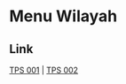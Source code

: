 # Menu Wilayah

## Link

[TPS 001](https://github.com/gigit-pemilu/pemilu-2024-15-jambi/tree/main/pileg-dpr/hitung-suara/sub/15-jambi/sub/08-bungo/sub/14-bathin-iii-ulu/sub/2008-lubuk-beringin/sub/001-tps)
 | 
[TPS 002](https://github.com/gigit-pemilu/pemilu-2024-15-jambi/tree/main/pileg-dpr/hitung-suara/sub/15-jambi/sub/08-bungo/sub/14-bathin-iii-ulu/sub/2008-lubuk-beringin/sub/002-tps)


